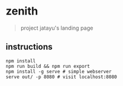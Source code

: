 # zenith

> project jatayu's landing page

## instructions

```shell
npm install
npm run build && npm run export
npm install -g serve # simple webserver
serve out/ -p 8080 # visit localhost:8080
```
